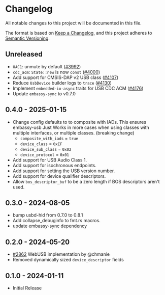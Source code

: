 # Changelog

All notable changes to this project will be documented in this file.

The format is based on [Keep a Changelog](https://keepachangelog.com/en/1.0.0/),
and this project adheres to [Semantic Versioning](https://semver.org/spec/v2.0.0.html).

## Unreleased

- `UAC1`: unmute by default ([#3992](https://github.com/embassy-rs/embassy/pull/3992))
- `cdc_acm`: `State::new` is now `const` ([#4000](https://github.com/embassy-rs/embassy/pull/4000))
- Add support for CMSIS-DAP v2 USB class ([#4107](https://github.com/embassy-rs/embassy/pull/4107))
- Reduce `UsbDevice` builder logs to `trace` ([#4130](https://github.com/embassy-rs/embassy/pull/4130))
- Implement `embedded-io-async` traits for USB CDC ACM ([#4176](https://github.com/embassy-rs/embassy/pull/4176))
- Update `embassy-sync` to v0.7.0

## 0.4.0 - 2025-01-15

- Change config defaults to to composite with IADs. This ensures embassy-usb Just Works in more cases when using classes with multiple interfaces, or multiple classes. (breaking change)
    - `composite_with_iads` = `true`
    - `device_class` = `0xEF`
    - `device_sub_class` = `0x02`
    - `device_protocol` = `0x01`
- Add support for USB Audio Class 1.
- Add support for isochronous endpoints.
- Add support for setting the USB version number.
- Add support for device qualifier descriptors.
- Allow `bos_descriptor_buf` to be a zero length if BOS descriptors aren't used.

## 0.3.0 - 2024-08-05

- bump usbd-hid from 0.7.0 to 0.8.1
- Add collapse_debuginfo to fmt.rs macros.
- update embassy-sync dependency

## 0.2.0 - 2024-05-20

- [#2862](https://github.com/embassy-rs/embassy/pull/2862) WebUSB implementation by @chmanie
- Removed dynamically sized `device_descriptor` fields

## 0.1.0 - 2024-01-11

- Initial Release

